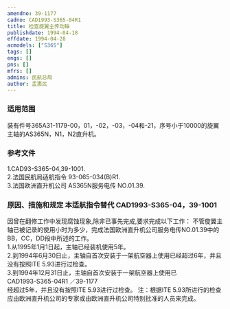 ```yaml
---
amendno: 39-1177  
cadno: CAD1993-S365-04R1  
title: 检查旋翼主传动轴  
publishdate: 1994-04-18  
effdate: 1994-04-28  
acmodels: ["S365"]  
tags: []  
engs: []  
pns: []  
mfrs: []  
admins: 民航总局  
author: 孟惠民  
---
```

  
### 适用范围  
装有件号365A31-1179-00，01，-02，-03，-04和-21，序号小于10000的旋翼主轴的AS365N，N1，N2直升机。  
  
<!--more-->  
### 参考文件  
1.CAD93-S365-04,39-1001.  
    2.法国民航局适航指令 93-065-034(B)R1.  
    3.法国欧洲直升机公司 AS365N服务电传 NO.01.39.  
  
### 原因、措施和规定 本适航指令替代 CAD1993-S365-04，39-1001  
因曾在翻修工作中发现腐蚀现象,除非已事先完成,要求完成以下工作：     不管旋翼主轴已被记录的使用小时为多少，完成法国欧洲直升机公司服务电传NO.01.39中的BB，CC，DD段中所述的工作。  
    1.从1995年1月1日起，主轴已经装机使用5年。  
    2.到1994年6月30日止，主轴自首次安装于一架航空器上使用已经超过6年，并且没有按照ITE 5.93进行过检查。  
    3.到1994年12月31日止，主轴自首次安装于一架航空器上使用已  
 CAD1993-S365-04R1 ／39-1177  
经超过5年，并且没有按照ITE 5.93进行过检查。     注：根据ITE 5.93所进行的检查应由欧洲直升机公司的专家或由欧洲直升机公司特别批准的人员来完成。  
